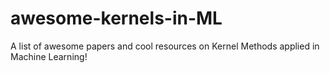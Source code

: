 # awesome-kernels-in-ML
A list of awesome papers and cool resources on Kernel Methods applied in Machine Learning!
